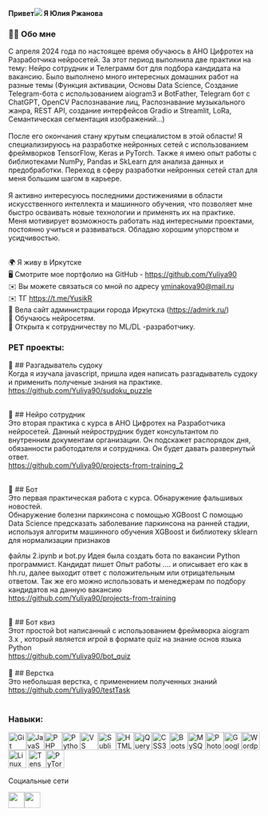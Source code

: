   <strong> Привет![](https://user-images.githubusercontent.com/18350557/176309783-0785949b-9127-417c-8b55-ab5a4333674e.gif) Я Юлия Ржанова </strong> <br>
   ### 👨‍💻 Обо мне <br>
  С апреля 2024 года по настоящее время обучаюсь в АНО Цифротех на Разработчика нейросетей. За этот период выполнила две практики на тему: Нейро сотрудник и Телеграмм бот для подбора кандидата на вакансию. Было выполнено много интересных домашних работ на разные темы (Функция активации, Основы Data Science, Создание Telegram-бота с использованием aiogram3 и BotFather, Telegram бот c ChatGPT, OpenCV Распознавание лиц, Распознавание музыкального жанра, REST API, создание интерфейсов Gradio и Streamlit, LoRa, Семантическая сегментация изображений...) <br><br>
  После его окончания стану крутым специалистом в этой области! Я специализируюсь на разработке нейронных сетей с использованием фреймворков TensorFlow, Keras и PyTorch. Также я имею опыт работы с библиотеками NumPy, Pandas и SkLearn для анализа данных и предобработки. Переход в сферу разработки нейронных сетей стал для меня большим шагом в карьере. <br> <br>
Я активно интересуюсь последними достижениями в области искусственного интеллекта и машинного обучения, что позволяет мне быстро осваивать новые технологии и применять их на практике.<br>
Меня мотивирует возможность работать над интересными проектами, постоянно учиться и развиваться. Обладаю хорошим упорством и усидчивостью.

  <br> 🌍 Я живу в Иркутске <br> 🖥️ Смотрите мое портфолио на GitHub - https://github.com/Yuliya90  <br> ✉️ Вы можете связаться со мной по адресу yminakova90@mail.ru <br>✉️ ТГ https://t.me/YusikR<br> 🚀 Вела сайт администрации города Иркутска (https://admirk.ru/) <br> 🧠 Обучаюсь нейросетям.<br>
  🤝 Открыта к сотрудничеству по ML/DL -разработчику.
### PET проекты:
📌 ## Разгадыватель судоку <br>
Когда я изучала javascript, пришла идея написать разгадыватель судоку и применить полученые знания на практике.<br>
https://github.com/Yuliya90/sudoku_puzzle <br><br>

📌 ## Нейро сотрудник <br>
Это вторая практика с курса в АНО Цифротех на Разработчика нейросетей. Данный нейрострудник будет консультантом по внутренним документам организации. Он подскажет распорядок дня, обязанности работодателя и сотрудника. Он будет давать развернутый ответ. <br>
https://github.com/Yuliya90/projects-from-training_2 <br><br>

📌 ## Бот <br>
Это первая практическая работа с курса. Обнаружение фальшивых новостей.<br>
Обнаружение болезни паркинсона с помощью XGBoost С помощью Data Science предсказать заболевание паркинсона на ранней стадии, используя алгоритм машинного обучения XGBoost и библиотеку sklearn для нормализации признаков <br>

файлы 2.ipynb и bot.py Идея была создать бота по вакансии Python программист. Кандидат пишет Опыт работы .... и описывает его как в hh.ru, далее выходит ответ с положительным или отрицательным ответом. Так же его можно использовать и менеджерам по подбору кандидатов на данную вакансию<br>
https://github.com/Yuliya90/projects-from-training  <br><br>

📌 ## Бот квиз <br>
Этот простой bot написанный с использованием фреймворка aiogram 3.x , который является игрой в формате quiz на знание основ языка Python <br>
https://github.com/Yuliya90/bot_quiz <br><br>
📌 ## Верстка <br>
Это небольшая верстка, с применением полученных знаний <br>
https://github.com/Yuliya90/testTask <br><br>
### Навыки:

<p align="left"> <a href="https://git-scm.com /" target="_blank" rel="noreferrer"><img src="https://raw.githubusercontent.com/danielcranney/readme-generator/main/public/icons/skills/git-colored.svg" width="36" height="36" alt="Git" /></a><a href="https://developer.mozilla.org/en-US/docs/Web/JavaScript " target="_blank" rel="noreferrer"><img src="https://raw.githubusercontent.com/danielcranney/readme-generator/main/public/icons/skills/javascript-colored.svg" width="36" height="36" alt="JavaScript" /></a><a href="https://www.php.net/" target="_blank" rel="noreferrer"><img src="https://raw.githubusercontent.com/danielcranney/readme-generator/main/public/icons/skills/php-colored.svg" width="36" height="36" alt="PHP" /></a><a href="https://www.python.org/" target="_blank" rel="noreferrer"><img src="https://raw.githubusercontent.com/danielcranney/readme-generator/main/public/icons/skills/python-colored.svg" width="36" height="36" alt="Python" /></a><a href="https://code.visualstudio.com /"target="_blank" rel="noreferrer"><img src="https://raw.githubusercontent.com/danielcranney/readme-generator/main/public/icons/skills/visualstudiocode.svg " width="36" height ="36" alt ="VS Code" /></a><a href="https://www.sublimetext.com/index2" target="_blank" rel="noreferrer"><img src="https://raw.githubusercontent.com/danielcranney/readme-generator/main/public/icons/skills/sublimetext.svg" width="36" height="36" alt="Sublime Text" /></a><a href="https://developer.mozilla.org/en-US/docs/Glossary/HTML5 " target="_blank" rel="noreferrer"><img src="https://raw.githubusercontent.com/danielcranney/readme-generator/main/public/icons/skills/html5-colored.svg" width="36" height="36" alt="HTML5" /></a><a href="https://jquery.com/" target="_blank" rel="noreferrer"><img src="https://raw.githubusercontent.com/danielcranney/readme-generator/main/public/icons/skills/jquery-colored.svg" width="36" height="36" alt="jQuery" /></a><a href="https://www.w3.org/TR/CSS/#css " target="_blank" rel="noreferrer"><img src="https://raw.githubusercontent.com/danielcranney/readme-generator/main/public/icons/skills/css3-colored.svg" width="36" height="36" alt="CSS3" /></a><a href="https://getbootstrap.com /"target="_blank" rel="noreferrer"><img src="https://raw.githubusercontent.com/danielcranney/readme-generator/main/public/icons/skills/bootstrap-colored.svg " width="36" height="36" alt ="Bootstrap" /></a><a href="https://nodejs.org/en /" target="_blank" rel="noreferrer"><img <a href="https://www.mysql.com/" target="_blank" rel="noreferrer"><img src="https://raw.githubusercontent.com/danielcranney/readme-generator/main/public/icons/skills/mysql-colored.svg" width="36" height="36" alt="MySQL" /></a><a href="https://www.adobe.com/uk/products/photoshop.html " target="_blank" rel="noreferrer"><img src="https://raw.githubusercontent.com/danielcranney/readme-generator/main/public/icons/skills/photoshop-colored.svg" width="36" height="36" alt="Photoshop" /></a><a href="https://cloud.google.com/"target="_blank" rel="noreferrer"><img src="https://raw.githubusercontent.com/danielcranney/readme-generator/main/public/icons/skills/googlecloud-colored.svg" width="36" height="36" alt="Google Cloud" /></a><a href="https://wordpress.com " target="_blank" rel="noreferrer"><img src="https://raw.githubusercontent.com/danielcranney/readme-generator/main/public/icons/skills/wordpress-colored.svg" width="36" height="36" alt="Wordpress" /></a><a href="https://www.linux.org " target="_blank" rel="noreferrer"><img src="https://raw.githubusercontent.com/danielcranney/readme-generator/main/public/icons/skills/linux-colored.svg" width="36" height="36" alt="Linux" /></a>
<a href="https://www.tensorflow.org/" target="_blank" rel="noreferrer"><img src="https://raw.githubusercontent.com/danielcranney/readme-generator/main/public/icons/skills/tensorflow-colored.svg" width="36" height="36" alt="TensorFlow" /></a><a href="https://pytorch.org/" target="_blank" rel="noreferrer"><img src="https://raw.githubusercontent.com/danielcranney/readme-generator/main/public/icons/skills/pytorch-colored.svg" width="36" height="36" alt="PyTorch" /></a>
</p>
Социальные сети <p align="left"> <a href="https://www.github.com/Yuliya90" target="_blank" rel="noreferrer"> <img src="https://raw.githubusercontent.com/danielcranney/readme-generator/main/public/icons/socials/github.svg" width="32" height="32" /></a><a href="http://www.instagram.com/yularzhanova" target="_blank" rel="noreferrer"><img src="https://raw.githubusercontent.com/danielcranney/readme-generator/main/public/icons/socials/instagram.svg" width="32" height="32" /></a></p>
